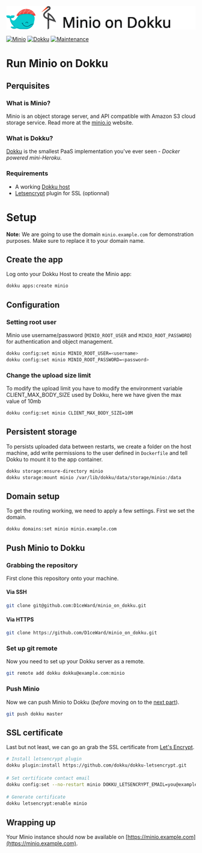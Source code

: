 ![](.github/images/repo_header.png)

[![Minio](https://img.shields.io/badge/Minio-01/04/2022-blue.svg)](https://github.com/minio/minio/releases/tag/RELEASE.2022-04-01T03-41-39Z)
[![Dokku](https://img.shields.io/badge/Dokku-Repo-blue.svg)](https://github.com/dokku/dokku)
[![Maintenance](https://img.shields.io/badge/Maintained%3F-yes-green.svg)](https://github.com/D1ceWard/minio_on_dokku/graphs/commit-activity)
# Run Minio on Dokku

## Perquisites

### What is Minio?

Minio is an object storage server, and API compatible with Amazon S3 cloud storage service. Read more at the
[minio.io](https://www.minio.io/) website.

### What is Dokku?

[Dokku](http://dokku.viewdocs.io/dokku/) is the smallest PaaS implementation you've ever seen - _Docker
powered mini-Heroku_.

### Requirements
* A working [Dokku host](http://dokku.viewdocs.io/dokku/getting-started/installation/)
* [Letsencrypt](https://github.com/dokku/dokku-letsencrypt) plugin for SSL (optionnal)

# Setup

**Note:** We are going to use the domain `minio.example.com` for demonstration purposes. Make sure to replace
it to your domain name.

## Create the app
Log onto your Dokku Host to create the Minio app:

```bash
dokku apps:create minio
```

## Configuration

### Setting root user

Minio use username/password (`MINIO_ROOT_USER` and `MINIO_ROOT_PASSWORD`) for authentication and object management.

```bash
dokku config:set minio MINIO_ROOT_USER=<username>
dokku config:set minio MINIO_ROOT_PASSWORD=<password>
```

### Change the upload size limit

To modify the upload limit you have to modify the environment variable CLIENT_MAX_BODY_SIZE used by Dokku, here we have given the max value of 10mb
```bash
dokku config:set minio CLIENT_MAX_BODY_SIZE=10M
```

## Persistent storage

To persists uploaded data between restarts, we create a folder on the host machine, add write permissions to
the user defined in `Dockerfile` and tell Dokku to mount it to the app container.

```bash
dokku storage:ensure-directory minio
dokku storage:mount minio /var/lib/dokku/data/storage/minio:/data
```

## Domain setup

To get the routing working, we need to apply a few settings. First we set the domain.

```bash
dokku domains:set minio minio.example.com
```

## Push Minio to Dokku

### Grabbing the repository

First clone this repository onto your machine.

#### Via SSH

```bash
git clone git@github.com:D1ceWard/minio_on_dokku.git
```

#### Via HTTPS

```bash
git clone https://github.com/D1ceWard/minio_on_dokku.git
```

### Set up git remote

Now you need to set up your Dokku server as a remote.

```bash
git remote add dokku dokku@example.com:minio
```

### Push Minio

Now we can push Minio to Dokku (_before_ moving on to the [next part](#domain-and-ssl-certificate)).

```bash
git push dokku master
```

## SSL certificate

Last but not least, we can go an grab the SSL certificate from [Let's Encrypt](https://letsencrypt.org/).

```bash
# Install letsencrypt plugin
dokku plugin:install https://github.com/dokku/dokku-letsencrypt.git

# Set certificate contact email
dokku config:set --no-restart minio DOKKU_LETSENCRYPT_EMAIL=you@example.com

# Generate certificate
dokku letsencrypt:enable minio
```

## Wrapping up

Your Minio instance should now be available on [https://minio.example.com](https://minio.example.com).
